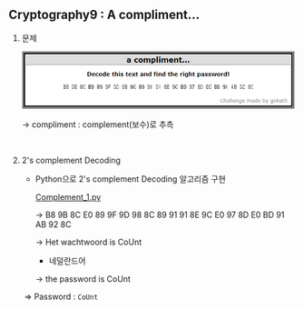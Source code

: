 ## Cryptography9 : A compliment...



1. 문제

   ![1588357024624](.././images/1588357024624.png)
   
   → compliment : complement(보수)로 추측

<br>

2. 2's complement Decoding

   - Python으로 2's complement Decoding 알고리즘 구현
   
     [Complement_1.py](https://github.com/Lee-YongHa/Forensic-Tool/blob/master/Complement/Complement_1.py)
   
     → B8 9B 8C E0 89 9F 9D 98 8C 89 91 91 8E 9C E0 97 8D E0 BD 91 AB 92 8C
   
     → Het wachtwoord is CoUnt
   
     	- 네덜란드어
   
     → the password is CoUnt
   
   ​	⇒ Password : `CoUnt`
